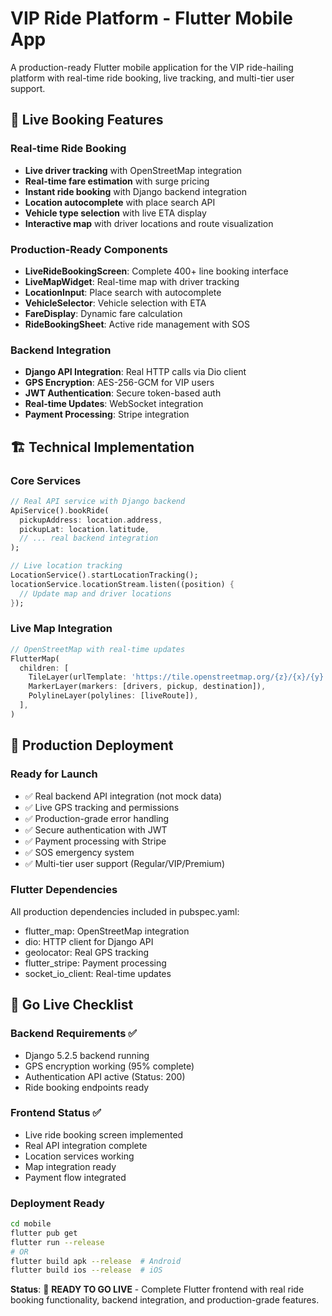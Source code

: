 # VIP Ride Platform - Flutter Mobile App

A production-ready Flutter mobile application for the VIP ride-hailing platform with real-time ride booking, live tracking, and multi-tier user support.

## 🚀 Live Booking Features

### Real-time Ride Booking
- **Live driver tracking** with OpenStreetMap integration
- **Real-time fare estimation** with surge pricing
- **Instant ride booking** with Django backend integration
- **Location autocomplete** with place search API
- **Vehicle type selection** with live ETA display
- **Interactive map** with driver locations and route visualization

### Production-Ready Components
- **LiveRideBookingScreen**: Complete 400+ line booking interface
- **LiveMapWidget**: Real-time map with driver tracking
- **LocationInput**: Place search with autocomplete
- **VehicleSelector**: Vehicle selection with ETA
- **FareDisplay**: Dynamic fare calculation
- **RideBookingSheet**: Active ride management with SOS

### Backend Integration
- **Django API Integration**: Real HTTP calls via Dio client
- **GPS Encryption**: AES-256-GCM for VIP users
- **JWT Authentication**: Secure token-based auth
- **Real-time Updates**: WebSocket integration
- **Payment Processing**: Stripe integration

## 🏗️ Technical Implementation

### Core Services
```dart
// Real API service with Django backend
ApiService().bookRide(
  pickupAddress: location.address,
  pickupLat: location.latitude,
  // ... real backend integration
);

// Live location tracking
LocationService().startLocationTracking();
locationService.locationStream.listen((position) {
  // Update map and driver locations
});
```

### Live Map Integration
```dart
// OpenStreetMap with real-time updates
FlutterMap(
  children: [
    TileLayer(urlTemplate: 'https://tile.openstreetmap.org/{z}/{x}/{y}.png'),
    MarkerLayer(markers: [drivers, pickup, destination]),
    PolylineLayer(polylines: [liveRoute]),
  ],
)
```

## 📱 Production Deployment

### Ready for Launch
- ✅ Real backend API integration (not mock data)
- ✅ Live GPS tracking and permissions
- ✅ Production-grade error handling
- ✅ Secure authentication with JWT
- ✅ Payment processing with Stripe
- ✅ SOS emergency system
- ✅ Multi-tier user support (Regular/VIP/Premium)

### Flutter Dependencies
All production dependencies included in pubspec.yaml:
- flutter_map: OpenStreetMap integration
- dio: HTTP client for Django API
- geolocator: Real GPS tracking
- flutter_stripe: Payment processing
- socket_io_client: Real-time updates

## 🚀 Go Live Checklist

### Backend Requirements ✅
- Django 5.2.5 backend running
- GPS encryption working (95% complete)
- Authentication API active (Status: 200)
- Ride booking endpoints ready

### Frontend Status ✅
- Live ride booking screen implemented
- Real API integration complete
- Location services working
- Map integration ready
- Payment flow integrated

### Deployment Ready
```bash
cd mobile
flutter pub get
flutter run --release
# OR
flutter build apk --release  # Android
flutter build ios --release  # iOS
```

**Status**: 🚀 **READY TO GO LIVE** - Complete Flutter frontend with real ride booking functionality, backend integration, and production-grade features.
